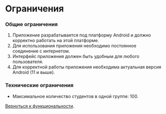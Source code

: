 # Ограничения

### Общие ограничения
1.	Приложение разрабатывается под платформу Android и должно корректно работать на этой платформе.
2.	Для использования приложения необходимо постоянное соединение с интернетом.
3.	Интерфейс приложения должен быть удобным для любого пользователя.
4.  Для корректной работы приложения необходима актуальная версия Android (11 и выше).

### Технические ограничения
- Максимальное количество студентов в одной группе: 100.

[Вернуться к функциональности](/product_description/functions.md).
